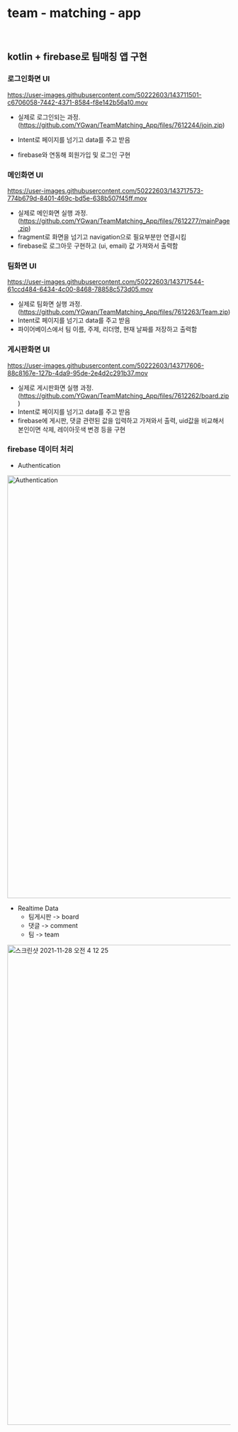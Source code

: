 # team - matching - app

<br>

## kotlin + firebase로 팀매칭 앱 구현

###   로그인화면 UI
<https://user-images.githubusercontent.com/50222603/143711501-c6706058-7442-4371-8584-f8e142b56a10.mov>

  * 실제로 로그인되는 과정.  
  (https://github.com/YGwan/TeamMatching_App/files/7612244/join.zip)

  * Intent로 페이지를 넘기고 data를 주고 받음
  * firebase와 연동해 회원가입 및 로그인 구현



###   메인화면 UI

https://user-images.githubusercontent.com/50222603/143717573-774b679d-8401-469c-bd5e-638b507f45ff.mov

  * 실제로 메인화면 실행 과정.  (https://github.com/YGwan/TeamMatching_App/files/7612277/mainPage.zip)
  * fragment로 화면을 넘기고 navigation으로 필요부분만 연결시킴
  * firebase로 로그아웃 구현하고 (ui, email) 값 가져와서 출력함
 



### 팀화면 UI

https://user-images.githubusercontent.com/50222603/143717544-61ccd484-6434-4c00-8468-78858c573d05.mov

 * 실제로 팀화면 실행 과정.      
(https://github.com/YGwan/TeamMatching_App/files/7612263/Team.zip)
 * Intent로 페이지를 넘기고 data를 주고 받음
 * 파이어베이스에서 팀 이름, 주제, 리더명, 현재 날짜를 저장하고 출력함 



### 게시판화면 UI

<https://user-images.githubusercontent.com/50222603/143717606-88c8167e-127b-4da9-95de-2e4d2c291b37.mov>

  * 실제로 게시판화면 실행 과정.   
  (https://github.com/YGwan/TeamMatching_App/files/7612262/board.zip)
  * Intent로 페이지를 넘기고 data를 주고 받음
  * firebase에 게시판, 댓글 관련된 값을 입력하고 가져와서 출력, uid값을 비교해서 본인이면 삭제, 레이아웃색 변경 등을 구현


### firebase 데이터 처리
 * Authentication
  
  <img width="953" alt="Authentication" src="https://user-images.githubusercontent.com/50222603/143719318-0b022ae0-cc26-4a29-b4cf-86f6bd69f8d7.png">
  
  * Realtime Data
     * 팀게시판 -> board
     * 댓글 -> comment
     * 팀 -> team


  <img width="1082" alt="스크린샷 2021-11-28 오전 4 12 25" src="https://user-images.githubusercontent.com/50222603/143719319-f790d5c1-ec28-4703-9b12-0e00887c103a.png">
  





